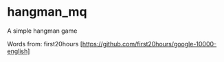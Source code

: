 # hangman_mq
A simple hangman game

Words from:
first20hours [https://github.com/first20hours/google-10000-english]
